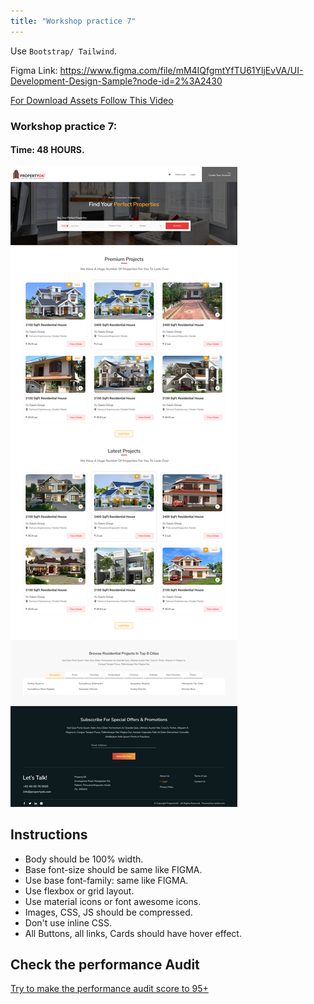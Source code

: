```yaml
---
title: "Workshop practice 7"
---
```


Use `Bootstrap/ Tailwind`.

Figma Link: https://www.figma.com/file/mM4IQfgmtYfTU61YljEvVA/UI-Development-Design-Sample?node-id=2%3A2430

[For Download Assets Follow This Video](https://www.youtube.com/watch?v=NpzL1MONwaw)
### Workshop practice 7: 
#### Time: 48 HOURS.

![workshop7 Neoito](/workshop7.png)

## Instructions 
* Body should be 100% width.
* Base font-size should be same like FIGMA.
* Use base font-family: same like FIGMA.
* Use flexbox or grid layout.
* Use material icons or font awesome icons.
* Images, CSS, JS should be compressed.
* Don't use inline CSS.
* All Buttons, all links, Cards should have hover effect.

## Check the performance Audit
[Try to make the performance audit score to 95+](https://developers.google.com/web/tools/lighthouse/)

